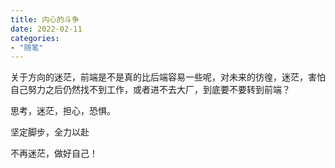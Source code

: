 ```yaml
---
title: 内心的斗争
date: 2022-02-11
categories:
- "随笔"
---
```

关于方向的迷茫，前端是不是真的比后端容易一些呢，对未来的彷徨，迷茫，害怕自己努力之后仍然找不到工作，或者进不去大厂，到底要不要转到前端？

思考，迷茫，担心，恐惧。

坚定脚步，全力以赴

不再迷茫，做好自己！